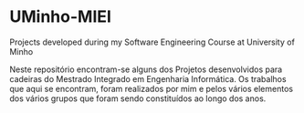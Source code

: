 # UMinho-MIEI
Projects developed during my Software Engineering Course at University of Minho

Neste repositório encontram-se alguns dos Projetos desenvolvidos para cadeiras do Mestrado Integrado em Engenharia Informática. Os trabalhos que aqui se encontram, foram realizados por mim e pelos vários elementos dos vários grupos que foram sendo constituídos ao longo dos anos.
